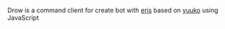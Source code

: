 Drow is a command client for create bot with [eris](https://github.com/abalabahaha/eris) based on [yuuko](https://github.com/Geo1088/yuuko) using JavaScript
